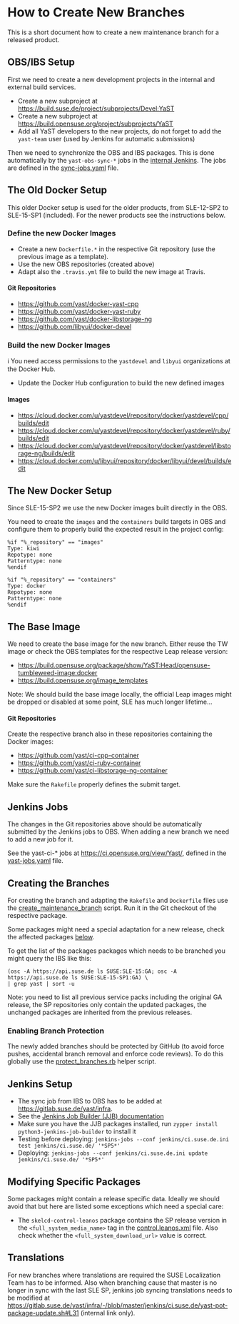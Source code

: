 # How to Create New Branches

This is a short document how to create a new maintenance branch for a released
product.

## OBS/IBS Setup

First we need to create a new development projects in the internal and external
build services.

- Create a new subproject at https://build.suse.de/project/subprojects/Devel:YaST
- Create a new subproject at https://build.opensuse.org/project/subprojects/YaST
- Add all YaST developers to the new projects, do not forget to add the
  `yast-team` user (used by Jenkins for automatic submissions)

Then we need to synchronize the OBS and IBS packages. This is done automatically
by the `yast-obs-sync-*` jobs in the [internal Jenkins](https://ci.suse.de/view/YaST/).
The jobs are defined in the [sync-jobs.yaml](
https://gitlab.suse.de/yast/infra/blob/master/jenkins/ci.suse.de/sync-jobs.yaml) file.

## The Old Docker Setup

This older Docker setup is used for the older products, from SLE-12-SP2
to SLE-15-SP1 (included). For the newer products see the instructions below.

### Define the new Docker Images

- Create a new `Dockerfile.*` in the respective Git repository (use the previous
  image as a template).
- Use the new OBS repositories (created above)
- Adapt also the `.travis.yml` file to build the new image at Travis.

#### Git Repositories

  -  https://github.com/yast/docker-yast-cpp
  -  https://github.com/yast/docker-yast-ruby
  -  https://github.com/yast/docker-libstorage-ng
  -  https://github.com/libyui/docker-devel


### Build the new Docker Images

:information_source: You need access permissions to the `yastdevel` and `libyui`
organizations at the Docker Hub.

- Update the Docker Hub configuration to build the new defined images

#### Images


- https://cloud.docker.com/u/yastdevel/repository/docker/yastdevel/cpp/builds/edit
- https://cloud.docker.com/u/yastdevel/repository/docker/yastdevel/ruby/builds/edit
- https://cloud.docker.com/u/yastdevel/repository/docker/yastdevel/libstorage-ng/builds/edit
- https://cloud.docker.com/u/libyui/repository/docker/libyui/devel/builds/edit

## The New Docker Setup

Since SLE-15-SP2 we use the new Docker images built directly in the OBS.

You need to create the `images` and the `containers` build targets in OBS and configure them
to properly build the expected result in the project config:

```
%if "%_repository" == "images"
Type: kiwi
Repotype: none
Patterntype: none
%endif

%if "%_repository" == "containers"
Type: docker
Repotype: none
Patterntype: none
%endif
```

## The Base Image

We need to create the base image for the new branch. Either reuse the TW image
or check the OBS templates for the respective Leap release version:

- https://build.opensuse.org/package/show/YaST:Head/opensuse-tumbleweed-image:docker
- https://build.opensuse.org/image_templates

Note: We should build the base image locally, the official Leap images might be dropped
or disabled at some point, SLE has much longer lifetime...

#### Git Repositories

Create the respective branch also in these repositories containing the Docker images:

- https://github.com/yast/ci-cpp-container
- https://github.com/yast/ci-ruby-container
- https://github.com/yast/ci-libstorage-ng-container

Make sure the `Rakefile` properly defines the submit target.

## Jenkins Jobs

The changes in the Git repositories above should be automatically submitted by the Jenkins jobs
to OBS. When adding a new branch we need to add a new job for it.

See the yast-ci-* jobs at https://ci.opensuse.org/view/Yast/, defined in
the [yast-jobs.yaml](https://gitlab.suse.de/yast/infra/blob/master/jenkins/ci.opensuse.org/yast-jobs.yaml)
file.

## Creating the Branches

For creating the branch and adapting the `Rakefile` and `Dockerfile` files use the
[create_maintenance_branch](
https://github.com/yast/yast-devtools/blob/master/ytools/yast2/create_maintenance_branch) script.
Run it in the Git checkout of the respective package.

Some packages might need a special adaptation for a new release, check the affected packages
[below](#modifying-specific-packages).

To get the list of the packages packages which needs to be branched you might query the IBS
like this:

```shell
(osc -A https://api.suse.de ls SUSE:SLE-15:GA; osc -A https://api.suse.de ls SUSE:SLE-15-SP1:GA) \
| grep yast | sort -u
```

Note: you need to list all previous service packs including the original GA release,
the SP repositories only contain the updated packages, the unchanged packages are inherited
from the previous releases.

### Enabling Branch Protection

The newly added branches should be protected by GitHub (to avoid force pushes, accidental
branch removal and enforce code reviews). To do this globally use the [protect_branches.rb](
https://github.com/yast/helper_scripts/blob/master/github/protect_branches/protect_branches.rb)
helper script.

## Jenkins Setup

- The sync job from IBS to OBS has to be added at https://gitlab.suse.de/yast/infra.
- See the [Jenkins Job Builder (JJB) documentation](https://docs.openstack.org/infra/jenkins-job-builder/)
- Make sure you have the JJB packages installed, run `zypper install python3-jenkins-job-builder`
  to install it
- Testing before deploying: `jenkins-jobs --conf jenkins/ci.suse.de.ini test jenkins/ci.suse.de/ '*SP5*'`
- Deploying: `jenkins-jobs --conf jenkins/ci.suse.de.ini update jenkins/ci.suse.de/ '*SP5*'`

## Modifying Specific Packages

Some packages might contain a release specific data. Ideally we should avoid that but here are listed some
exceptions which need a special care:

- The `skelcd-control-leanos` package contains the SP release version in the `<full_system_media_name>` tag
  in the [control.leanos.xml](
  https://github.com/yast/skelcd-control-leanos/blob/master/control/control.leanos.xml) file. Also check
  whether the `<full_system_download_url>` value is correct.

## Translations

For new branches where translations are required the SUSE Localization
Team has to be informed. Also when branching cause that master is no longer
in sync with the last SLE SP, jenkins job syncing translations needs to be
modified at https://gitlab.suse.de/yast/infra/-/blob/master/jenkins/ci.suse.de/yast-pot-package-update.sh#L31
(internal link only).
